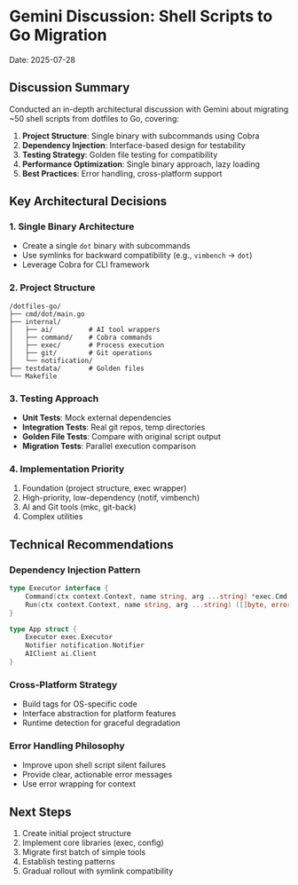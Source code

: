 # Gemini Discussion: Shell Scripts to Go Migration
Date: 2025-07-28

## Discussion Summary

Conducted an in-depth architectural discussion with Gemini about migrating ~50 shell scripts from dotfiles to Go, covering:

1. **Project Structure**: Single binary with subcommands using Cobra
2. **Dependency Injection**: Interface-based design for testability
3. **Testing Strategy**: Golden file testing for compatibility
4. **Performance Optimization**: Single binary approach, lazy loading
5. **Best Practices**: Error handling, cross-platform support

## Key Architectural Decisions

### 1. Single Binary Architecture
- Create a single `dot` binary with subcommands
- Use symlinks for backward compatibility (e.g., `vimbench` → `dot`)
- Leverage Cobra for CLI framework

### 2. Project Structure
```
/dotfiles-go/
├── cmd/dot/main.go
├── internal/
│   ├── ai/         # AI tool wrappers
│   ├── command/    # Cobra commands
│   ├── exec/       # Process execution
│   ├── git/        # Git operations
│   └── notification/
├── testdata/       # Golden files
└── Makefile
```

### 3. Testing Approach
- **Unit Tests**: Mock external dependencies
- **Integration Tests**: Real git repos, temp directories
- **Golden File Tests**: Compare with original script output
- **Migration Tests**: Parallel execution comparison

### 4. Implementation Priority
1. Foundation (project structure, exec wrapper)
2. High-priority, low-dependency (notif, vimbench)
3. AI and Git tools (mkc, git-back)
4. Complex utilities

## Technical Recommendations

### Dependency Injection Pattern
```go
type Executor interface {
    Command(ctx context.Context, name string, arg ...string) *exec.Cmd
    Run(ctx context.Context, name string, arg ...string) ([]byte, error)
}

type App struct {
    Executor exec.Executor
    Notifier notification.Notifier
    AIClient ai.Client
}
```

### Cross-Platform Strategy
- Build tags for OS-specific code
- Interface abstraction for platform features
- Runtime detection for graceful degradation

### Error Handling Philosophy
- Improve upon shell script silent failures
- Provide clear, actionable error messages
- Use error wrapping for context

## Next Steps
1. Create initial project structure
2. Implement core libraries (exec, config)
3. Migrate first batch of simple tools
4. Establish testing patterns
5. Gradual rollout with symlink compatibility